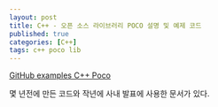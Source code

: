 ```yaml
---
layout: post
title: C++ - 오픈 소스 라이브러리 POCO 설명 및 예제 코드
published: true
categories: [C++]
tags: c++ poco lib
---
```

[GitHub examples C++ Poco](https://github.com/jacking75/examples_Cpp_Poco )  
  
몇 년전에 만든 코드와 작년에 사내 발표에 사용한 문서가 있다.  
  